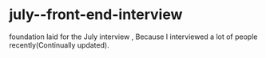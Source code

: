 # july--front-end-interview
 foundation laid for the July interview , Because I interviewed a lot of people recently(Continually updated).
